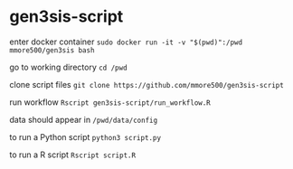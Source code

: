 # gen3sis-script

enter docker container `sudo docker run -it -v "$(pwd)":/pwd mmore500/gen3sis bash`

go to working directory `cd /pwd`

clone script files `git clone https://github.com/mmore500/gen3sis-script`

run workflow `Rscript gen3sis-script/run_workflow.R`

data should appear in `/pwd/data/config`

to run a Python script `python3 script.py`

to run a R script `Rscript script.R`

